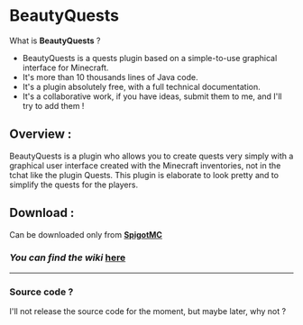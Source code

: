 # BeautyQuests
What is **BeautyQuests** ?
* BeautyQuests is a quests plugin based on a simple-to-use graphical interface for Minecraft.
* It's more than 10 thousands lines of Java code.
* It's a plugin absolutely free, with a full technical documentation.
* It's a collaborative work, if you have ideas, submit them to me, and I'll try to add them !

## Overview :
BeautyQuests is a plugin who allows you to create quests very simply with a graphical user interface created with the Minecraft inventories, not in the tchat like the plugin Quests.
This plugin is elaborate to look pretty and to simplify the quests for the players.

## Download :
Can be downloaded only from **[SpigotMC](https://www.spigotmc.org/resources/beautyquests.39255)**

### _You can find the wiki_ [here](https://github.com/SkytAsul/BeautyQuests/wiki)

***

### Source code ?
I'll not release the source code for the moment, but maybe later, why not ?
